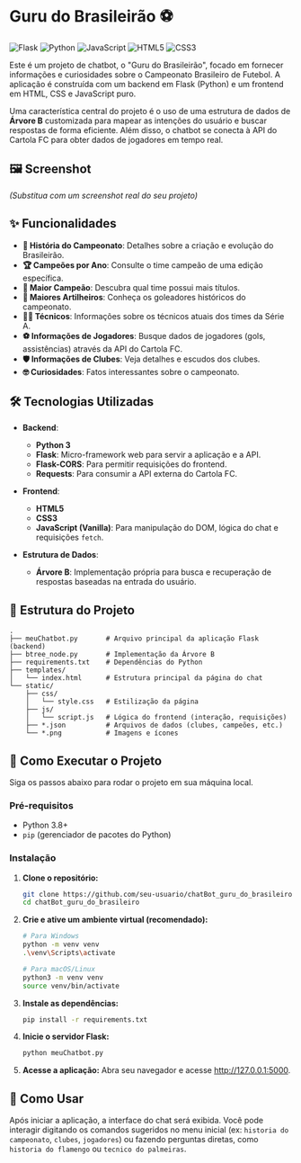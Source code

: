 # Guru do Brasileirão ⚽

![Flask](https://img.shields.io/badge/Flask-000000?style=for-the-badge&logo=flask&logoColor=white)
![Python](https://img.shields.io/badge/Python-3776AB?style=for-the-badge&logo=python&logoColor=white)
![JavaScript](https://img.shields.io/badge/JavaScript-F7DF1E?style=for-the-badge&logo=javascript&logoColor=black)
![HTML5](https://img.shields.io/badge/HTML5-E34F26?style=for-the-badge&logo=html5&logoColor=white)
![CSS3](https://img.shields.io/badge/CSS3-1572B6?style=for-the-badge&logo=css3&logoColor=white)

Este é um projeto de chatbot, o "Guru do Brasileirão", focado em fornecer informações e curiosidades sobre o Campeonato Brasileiro de Futebol. A aplicação é construída com um backend em Flask (Python) e um frontend em HTML, CSS e JavaScript puro.

Uma característica central do projeto é o uso de uma estrutura de dados de **Árvore B** customizada para mapear as intenções do usuário e buscar respostas de forma eficiente. Além disso, o chatbot se conecta à API do Cartola FC para obter dados de jogadores em tempo real.

## 🖼️ Screenshot

 
*(Substitua com um screenshot real do seu projeto)*

## ✨ Funcionalidades

- **📜 História do Campeonato**: Detalhes sobre a criação e evolução do Brasileirão.
- **🏆 Campeões por Ano**: Consulte o time campeão de uma edição específica.
- **🥇 Maior Campeão**: Descubra qual time possui mais títulos.
- **🥅 Maiores Artilheiros**: Conheça os goleadores históricos do campeonato.
- **👨‍🏫 Técnicos**: Informações sobre os técnicos atuais dos times da Série A.
- **⚽ Informações de Jogadores**: Busque dados de jogadores (gols, assistências) através da API do Cartola FC.
- **🛡️ Informações de Clubes**: Veja detalhes e escudos dos clubes.
- **🤓 Curiosidades**: Fatos interessantes sobre o campeonato.

## 🛠️ Tecnologias Utilizadas

- **Backend**:
  - **Python 3**
  - **Flask**: Micro-framework web para servir a aplicação e a API.
  - **Flask-CORS**: Para permitir requisições do frontend.
  - **Requests**: Para consumir a API externa do Cartola FC.

- **Frontend**:
  - **HTML5**
  - **CSS3**
  - **JavaScript (Vanilla)**: Para manipulação do DOM, lógica do chat e requisições `fetch`.

- **Estrutura de Dados**:
  - **Árvore B**: Implementação própria para busca e recuperação de respostas baseadas na entrada do usuário.

## 📂 Estrutura do Projeto

```
.
├── meuChatbot.py       # Arquivo principal da aplicação Flask (backend)
├── btree_node.py       # Implementação da Árvore B
├── requirements.txt    # Dependências do Python
├── templates/
│   └── index.html      # Estrutura principal da página do chat
└── static/
    ├── css/
    │   └── style.css   # Estilização da página
    ├── js/
    │   └── script.js   # Lógica do frontend (interação, requisições)
    ├── *.json          # Arquivos de dados (clubes, campeões, etc.)
    └── *.png           # Imagens e ícones
```

## 🚀 Como Executar o Projeto

Siga os passos abaixo para rodar o projeto em sua máquina local.

### Pré-requisitos

- Python 3.8+
- `pip` (gerenciador de pacotes do Python)

### Instalação

1. **Clone o repositório:**
   ```bash
   git clone https://github.com/seu-usuario/chatBot_guru_do_brasileiro.git
   cd chatBot_guru_do_brasileiro
   ```

2. **Crie e ative um ambiente virtual (recomendado):**
   ```bash
   # Para Windows
   python -m venv venv
   .\venv\Scripts\activate

   # Para macOS/Linux
   python3 -m venv venv
   source venv/bin/activate
   ```

3. **Instale as dependências:**
   ```bash
   pip install -r requirements.txt
   ```

4. **Inicie o servidor Flask:**
   ```bash
   python meuChatbot.py
   ```

5. **Acesse a aplicação:**
   Abra seu navegador e acesse http://127.0.0.1:5000.

## 💬 Como Usar

Após iniciar a aplicação, a interface do chat será exibida. Você pode interagir digitando os comandos sugeridos no menu inicial (ex: `historia do campeonato`, `clubes`, `jogadores`) ou fazendo perguntas diretas, como `historia do flamengo` ou `tecnico do palmeiras`.